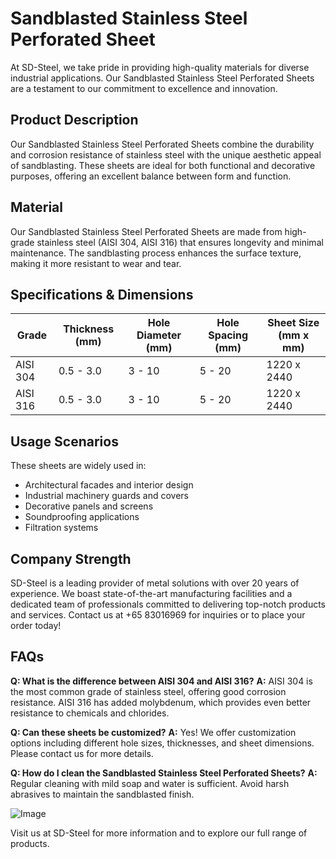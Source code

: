 # Sandblasted Stainless Steel Perforated Sheet

At SD-Steel, we take pride in providing high-quality materials for diverse industrial applications. Our Sandblasted Stainless Steel Perforated Sheets are a testament to our commitment to excellence and innovation.

## Product Description
Our Sandblasted Stainless Steel Perforated Sheets combine the durability and corrosion resistance of stainless steel with the unique aesthetic appeal of sandblasting. These sheets are ideal for both functional and decorative purposes, offering an excellent balance between form and function.

## Material
Our Sandblasted Stainless Steel Perforated Sheets are made from high-grade stainless steel (AISI 304, AISI 316) that ensures longevity and minimal maintenance. The sandblasting process enhances the surface texture, making it more resistant to wear and tear.

## Specifications & Dimensions
| Grade | Thickness (mm) | Hole Diameter (mm) | Hole Spacing (mm) | Sheet Size (mm x mm) |
|-------|----------------|--------------------|-------------------|----------------------|
| AISI 304 | 0.5 - 3.0      | 3 - 10             | 5 - 20            | 1220 x 2440          |
| AISI 316 | 0.5 - 3.0      | 3 - 10             | 5 - 20            | 1220 x 2440          |

## Usage Scenarios
These sheets are widely used in:
- Architectural facades and interior design
- Industrial machinery guards and covers
- Decorative panels and screens
- Soundproofing applications
- Filtration systems

## Company Strength
SD-Steel is a leading provider of metal solutions with over 20 years of experience. We boast state-of-the-art manufacturing facilities and a dedicated team of professionals committed to delivering top-notch products and services. Contact us at +65 83016969 for inquiries or to place your order today!

## FAQs
**Q: What is the difference between AISI 304 and AISI 316?**
**A:** AISI 304 is the most common grade of stainless steel, offering good corrosion resistance. AISI 316 has added molybdenum, which provides even better resistance to chemicals and chlorides.

**Q: Can these sheets be customized?**
**A:** Yes! We offer customization options including different hole sizes, thicknesses, and sheet dimensions. Please contact us for more details.

**Q: How do I clean the Sandblasted Stainless Steel Perforated Sheets?**
**A:** Regular cleaning with mild soap and water is sufficient. Avoid harsh abrasives to maintain the sandblasted finish.

![Image](https://github.com/user-attachments/assets/2567258e-e124-4816-932d-1809bd27ef0b)

Visit us at SD-Steel for more information and to explore our full range of products.